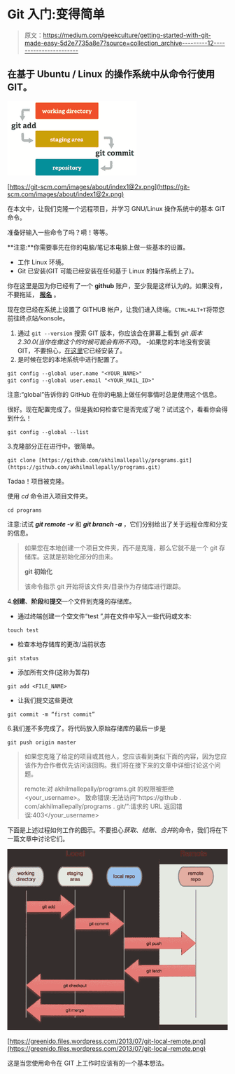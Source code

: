 # Git 入门:变得简单

> 原文：<https://medium.com/geekculture/getting-started-with-git-made-easy-5d2e7735a8e7?source=collection_archive---------12----------------------->

## 在基于 Ubuntu / Linux 的操作系统中从命令行使用 GIT。

![](img/5c04c76c75b574d848c662022db259fa.png)

[https://git-scm.com/images/about/index1@2x.png](https://git-scm.com/images/about/index1@2x.png)

在本文中，让我们克隆一个远程项目，并学习 GNU/Linux 操作系统中的基本 GIT 命令。

准备好输入一些命令了吗？嗬！等等。

**注意:**你需要事先在你的电脑/笔记本电脑上做一些基本的设置。

*   工作 Linux 环境。
*   Git 已安装(GIT 可能已经安装在任何基于 Linux 的操作系统上了)。

你在这里是因为你已经有了一个 **github** 账户，至少我是这样认为的。如果没有，不要拖延， [**报名**](https://github.com/) 。

现在您已经在系统上设置了 GITHUB 帐户，让我们进入终端。`CTRL+ALT+T`将带您前往终点站/konsole。

1.  通过
    `git --version`
    搜索 GIT 版本，你应该会在屏幕上看到 *git 版本 2.30.0(当你在做这个的时候可能会有所不同)*。
    -如果您的本地没有安装 GIT，不要担心，[在这里](https://git-scm.com/book/en/v2/Getting-Started-Installing-Git)它已经安装了。
2.  是时候在您的本地系统中进行配置了。

```
git config --global user.name "<YOUR_NAME>"
git config --global user.email "<YOUR_MAIL_ID>"
```

注意:“global”告诉你的 GitHub 在你的电脑上做任何事情时总是使用这个信息。

很好。现在配置完成了。但是我如何检查它是否完成了呢？试试这个，看看你会得到什么！

```
git config --global --list
```

3.克隆部分正在进行中。很简单。

```
git clone [https://github.com/akhilmallepally/programs.git](https://github.com/akhilmallepally/programs.git)
```

Tadaa！项目被克隆。

使用 *cd* 命令进入项目文件夹。

```
cd programs
```

注意:试试 ***git remote -v*** 和 ***git branch -a*** ，它们分别给出了关于远程仓库和分支的信息。

> 如果您在本地创建一个项目文件夹，而不是克隆，那么它就不是一个 git 存储库。这就是初始化部分的由来。
> 
> **git 初始化**
> 
> 该命令指示 git 开始将该文件夹/目录作为存储库进行跟踪。

4.**创建**、**阶段**和**提交**一个文件到克隆的存储库。

*   通过终端创建一个空文件“test ”,并在文件中写入一些代码或文本:

```
touch test
```

*   检查本地存储库的更改/当前状态

```
git status
```

*   添加所有文件(这称为暂存)

```
git add <FILE_NAME>
```

*   让我们提交这些更改

```
git commit -m “first commit”
```

6.我们差不多完成了。将代码放入原始存储库的最后一步是

```
git push origin master
```

> 如果您克隆了给定的项目或其他人，您应该看到类似下面的内容，因为您应该作为合作者优先访问该回购。我们将在接下来的文章中详细讨论这个问题。
> 
> remote:对 akhilmallepally/programs.git 的权限被拒绝<your_username>。
> 致命错误:无法访问“https://github . com/akhilmallepally/programs . git/”:请求的 URL 返回错误:403</your_username>

下面是上述过程如何工作的图示。不要担心*获取*、*结账*、*合并*的命令，我们将在下一篇文章中讨论它们。

![](img/3bd6fb4b848df40e8673965a5cb9746d.png)

[https://greenido.files.wordpress.com/2013/07/git-local-remote.png](https://greenido.files.wordpress.com/2013/07/git-local-remote.png)

这是当您使用命令在 GIT 上工作时应该有的一个基本想法。